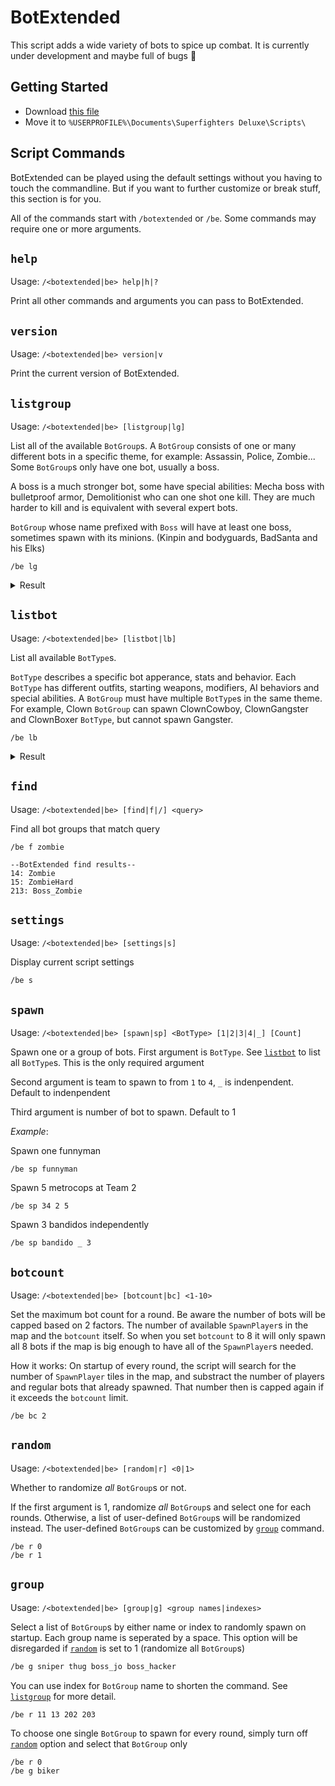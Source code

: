 # BotExtended

This script adds a wide variety of bots to spice up combat. It is currently
under development and maybe full of bugs :bug:

## Getting Started

- Download [this file](src/BotExtended/BotExtended.txt)
- Move it to `%USERPROFILE%\Documents\Superfighters Deluxe\Scripts\`

## Script Commands

BotExtended can be played using the default settings without you having to touch the commandline. But if you want to further customize or break stuff, this section is for you.

All of the commands start with `/botextended` or `/be`. Some commands may require one or more arguments.

## `help`

Usage: `/<botextended|be> help|h|?`

Print all other commands and arguments you can pass to BotExtended.

## `version`

Usage: `/<botextended|be> version|v`

Print the current version of BotExtended.

## `listgroup`

Usage: `/<botextended|be> [listgroup|lg]`

List all of the available `BotGroup`s. A `BotGroup` consists of one or many different bots in a specific theme, for example: Assassin, Police, Zombie... Some `BotGroup`s only have one bot, usually a boss.

A boss is a much stronger bot, some have special abilities: Mecha boss with bulletproof armor, Demolitionist who can one shot one kill. They are much harder to kill and is equivalent with several expert bots.

`BotGroup` whose name prefixed with `Boss` will have at least one boss, sometimes spawn with its minions. (Kinpin and bodyguards, BadSanta and his Elks)

```
/be lg
```


<details>
  <summary>Result</summary>

```
0: Assassin
1: Agent
2: Bandido
3: Biker
4: Clown
5: Cowboy
6: Gangster
7: Marauder
8: MetroCop
9: Police
10: PoliceSWAT
11: Sniper
12: Soldier
13: Thug
14: Zombie
15: ZombieHard
200: Boss_Demolitionist
201: Boss_Funnyman
202: Boss_Jo
203: Boss_Hacker
204: Boss_Incinerator
205: Boss_Kingpin
206: Boss_MadScientist
207: Boss_Meatgrinder
208: Boss_Mecha
209: Boss_MetroCop
210: Boss_Ninja
211: Boss_Santa
212: Boss_Teddybear
213: Boss_Zombie
```
</details>


## `listbot`

Usage: `/<botextended|be> [listbot|lb]`

List all available `BotType`s.

`BotType` describes a specific bot apperance, stats and behavior. Each `BotType` has different outfits, starting weapons, modifiers, AI behaviors and special abilities. A `BotGroup` must have multiple `BotType`s in the same theme. For example, Clown `BotGroup` can spawn ClownCowboy, ClownGangster and ClownBoxer `BotType`, but cannot spawn Gangster.

```
/be lb
```

<details>
    <summary>Result</summary>

```
0: None
1: AssassinMelee
2: AssassinRange
3: Agent
4: Agent2
5: Bandido
6: Biker
7: BikerHulk
8: Bodyguard
9: Bodyguard2
10: ClownBodyguard
11: ClownBoxer
12: ClownCowboy
13: ClownGangster
14: Cowboy
15: Demolitionist
16: Elf
17: Hacker
18: Jo
19: Fritzliebe
20: Funnyman
21: Gangster
22: GangsterHulk
23: Incinerator
24: Kingpin
25: Kriegb
26: MarauderBiker
27: MarauderCrazy
28: MarauderNaked
29: MarauderRifleman
30: MarauderRobber
31: MarauderTough
32: Meatgrinder
33: Mecha
34: MetroCop
35: MetroCop2
36: Mutant
37: NaziLabAssistant
38: NaziMuscleSoldier
39: NaziScientist
40: NaziSoldier
41: SSOfficer
42: Ninja
43: Police
44: PoliceSWAT
45: Santa
46: Sniper
47: Soldier
48: Soldier2
49: Teddybear
50: Babybear
51: Thug
52: ThugHulk
53: Zombie
54: ZombieAgent
55: ZombieBruiser
56: ZombieChild
57: ZombieFat
58: ZombieFighter
59: ZombieFlamer
60: ZombieGangster
61: ZombieNinja
62: ZombiePolice
63: ZombiePrussian
64: BaronVonHauptstein
65: ZombieSoldier
66: ZombieThug
67: ZombieWorker
```
</details>

## `find`

Usage: `/<botextended|be> [find|f|/] <query>`

Find all bot groups that match query

```
/be f zombie
```

```
--BotExtended find results--
14: Zombie
15: ZombieHard
213: Boss_Zombie
```

## `settings`

Usage: `/<botextended|be> [settings|s]`

Display current script settings

```
/be s
```

## `spawn`

Usage: `/<botextended|be> [spawn|sp] <BotType> [1|2|3|4|_] [Count]`

Spawn one or a group of bots. First argument is `BotType`. See [`listbot`](#listbot) to list all `BotType`s. This is the only required argument

Second argument is team to spawn to from `1` to `4`, `_` is indenpendent. Default to indenpendent

Third argument is number of bot to spawn. Default to 1

*Example*:

Spawn one funnyman

```
/be sp funnyman
```

Spawn 5 metrocops at Team 2

```
/be sp 34 2 5
```

Spawn 3 bandidos independently

```
/be sp bandido _ 3
```

## `botcount`

Usage: `/<botextended|be> [botcount|bc] <1-10>`

Set the maximum bot count for a round. Be aware the number of bots will be capped based on 2 factors. The number of available `SpawnPlayer`s in the map and the `botcount` itself. So when you set `botcount` to 8 it will only spawn all 8 bots if the map is big enough to have all of the `SpawnPlayer`s needed.

How it works: On startup of every round, the script will search for the number of `SpawnPlayer` tiles in the map, and substract the number of players and regular bots that already spawned. That number then is capped again if it exceeds the `botcount` limit.

```
/be bc 2
```

## `random`

Usage: `/<botextended|be> [random|r] <0|1>`

Whether to randomize *all* `BotGroup`s or not.

If the first argument is 1, randomize *all* `BotGroup`s and select one for each rounds. Otherwise, a list of user-defined `BotGroup`s will be randomized instead. The user-defined `BotGroup`s can be customized by [`group`](#group) command.

```
/be r 0
/be r 1
```

## `group`

Usage: `/<botextended|be> [group|g] <group names|indexes>`

Select a list of `BotGroup`s by either name or index to randomly spawn on startup. Each group name is seperated by a space. This option will be disregarded if [`random`](#random) is set to 1 (randomize all `BotGroup`s)

```bash
/be g sniper thug boss_jo boss_hacker
```

You can use index for `BotGroup` name to shorten the command. See [`listgroup`](#listgroup) for more detail.

```
/be r 11 13 202 203
```

To choose one single `BotGroup` to spawn for every round, simply turn off [`random`](#random) option and select that `BotGroup` only

```bash
/be r 0
/be g biker
```
